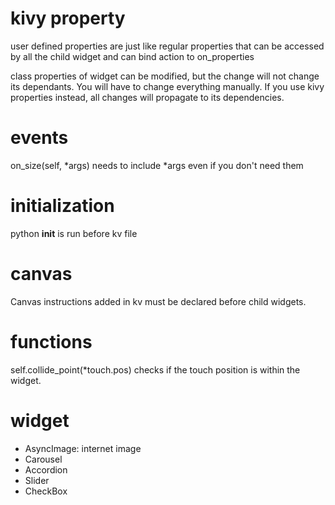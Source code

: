 # kivy property

user defined properties are just like regular properties that can be accessed by all the child widget and can bind action to on_properties

class properties of widget can be modified,
 but the change will not change its dependants.
  You will have to change everything manually. 
  If you use kivy properties instead, all changes will propagate to its dependencies.

# events
  
on_size(self, *args) needs to include *args even if you don't need them

# initialization  

python __init__ is run before kv file


# canvas 

Canvas instructions added in kv must be declared before child widgets.


# functions

self.collide_point(*touch.pos) checks if the touch position is within the widget.

# widget

- AsyncImage: internet image
- Carousel
- Accordion
- Slider
- CheckBox